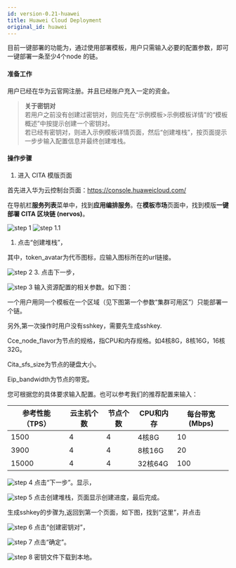 ```yaml
---
id: version-0.21-huawei
title: Huawei Cloud Deployment
original_id: huawei
---
```


目前一键部署的功能为，通过使用部署模板，用户只需输入必要的配置参数，即可一键部署一条至少4个node 的链。

#### 准备工作

用户已经在华为云官网注册。并且已经账户充入一定的资金。

> **关于密钥对**  
> 若用户之前没有创建过密钥对，则应先在“示例模板>示例模板详情”的“模板概述”中按提示创建一个密钥对。  
> 若已经有密钥对，则进入示例模板详情页面，然后“创建堆栈”，按页面提示一步步输入配置信息并最终创建堆栈。

#### 操作步骤

1. 进入 CITA 模版页面

首先进入华为云控制台页面：https://console.huaweicloud.com/

在导航栏**服务列表**菜单中，找到**应用编排服务**。在**模板市场**页面中，找到模版**一键部署 CITA 区块链 (nervos)**。

![step 1](assets/cita-assets/huawei01.png) ![step 1.1](assets/cita-assets/huawei02.png)

1. 点击“创建堆栈”，

其中，token_avatar为代币图标，应输入图标所在的url链接。

![step 2](assets/cita-assets/huawei03.png) 3. 点击下一步，

![step 3](assets/cita-assets/huawei04.png) 输入资源配置的相关参数。如下图：

一个用户用同一个模板在一个区域（见下图第一个参数“集群可用区”）只能部署一个链。

另外,第一次操作时用户没有sshkey，需要先生成sshkey.

Cce_node_flavor为节点的规格，指CPU和内存规格。如4核8G，8核16G，16核32G。

Cita_sfs_size为节点的硬盘大小。

Eip_bandwidth为节点的带宽。

您可根据您的具体要求输入配置。也可以参考我们的推荐配置来输入：

| 参考性能（TPS） | 云主机个数 | 节点个数 | CPU和内存 | 每台带宽(Mbps) |
| --------- | ----- | ---- | ------ | ---------- |
| 1500      | 4     | 4    | 4核8G   | 10         |
| 3900      | 4     | 4    | 8核16G  | 20         |
| 15000     | 4     | 4    | 32核64G | 100        |

![step 4](assets/cita-assets/huawei05.png) 点击“下一步”。显示，

![step 5](assets/cita-assets/huawei06.png) 点击创建堆栈，页面显示创建进度，最后完成。

生成sshkey的步骤为,返回到第一个页面，如下图，找到“这里”，并点击

![step 6](assets/cita-assets/huawei07.png) 点击“创建密钥对”，

![step 7](assets/cita-assets/huawei08.png) 点击“确定”。

![step 8](assets/cita-assets/huawei09.png) 密钥文件下载到本地。